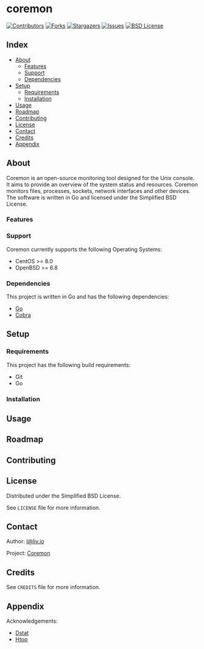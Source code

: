 # coremon

<!-- shields.io -->
[![Contributors][contributors-shield]][contributors-url]
[![Forks][forks-shield]][forks-url]
[![Stargazers][stars-shield]][stars-url]
[![Issues][issues-shield]][issues-url]
[![BSD License][license-shield]][license-url]

## Index

* [About](#about)
  * [Features](#features)
  * [Support](#support)
  * [Dependencies](#dependencies)
* [Setup](#setup)
  * [Requirements](#requirements)
  * [Installation](#installation)
* [Usage](#usage)
* [Roadmap](#roadmap)
* [Contributing](#contributing)
* [License](#license)
* [Contact](#contact)
* [Credits](#credits)
* [Appendix](#appendix)

## About

Coremon is an open-source monitoring tool designed for the Unix console. It aims to provide an overview of the system status and resources. Coremon monitors files, processes, sockets, network interfaces and other devices. The software is written in Go and licensed under the Simplified BSD License.

### Features

### Support

Coremon currently supports the following Operating Systems:
* CentOS >= 8.0
* OpenBSD >= 6.8

### Dependencies

This project is written in Go and has the following dependencies:
* [Go](https://github.com/golang)
* [Cobra](https://github.com/spf13/cobra)

## Setup

### Requirements

This project has the following build requirements:
* Git
* Go

### Installation

## Usage

## Roadmap

## Contributing

## License

Distributed under the Simplified BSD License.

See `LICENSE` file for more information.

## Contact

Author: l@liv.io

Project: [Coremon](https://github.com/liv-io/coremon)

## Credits

See `CREDITS` file for more information.

## Appendix

Acknowledgements:
* [Dstat](https://github.com/dstat-real/dstat)
* [Htop](https://github.com/htop-dev/htop)

<!-- shields.io -->
[contributors-shield]: https://img.shields.io/github/contributors/liv-io/coremon.svg?style=flat
[contributors-url]: https://github.com/liv-io/coremon/graphs/contributors
[forks-shield]: https://img.shields.io/github/forks/liv-io/coremon.svg?style=flat
[forks-url]: https://github.com/liv-io/coremon/network/members
[stars-shield]: https://img.shields.io/github/stars/liv-io/coremon.svg?style=flat
[stars-url]: https://github.com/liv-io/coremon/stargazers
[issues-shield]: https://img.shields.io/github/issues/liv-io/coremon.svg?style=flat
[issues-url]: https://github.com/liv-io/coremon/issues
[license-shield]: https://img.shields.io/github/license/liv-io/coremon.svg?style=flat
[license-url]: https://github.com/liv-io/coremon/blob/master/LICENSE
